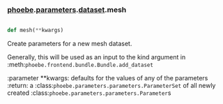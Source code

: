 ### [phoebe](phoebe.md).[parameters](phoebe.parameters.md).[dataset](phoebe.parameters.dataset.md).mesh

```py

def mesh(**kwargs)

```



Create parameters for a new mesh dataset.

Generally, this will be used as an input to the kind argument in
:meth:`phoebe.frontend.bundle.Bundle.add_dataset`

:parameter **kwargs: defaults for the values of any of the parameters
:return: a :class:`phoebe.parameters.parameters.ParameterSet` of all newly
    created :class:`phoebe.parameters.parameters.Parameter`s

